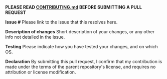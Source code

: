 **PLEASE READ [CONTRIBUTING.md](https://github.com/jimasp/behave-vsc-tid/blob/main/CONTRIBUTING.md) BEFORE SUBMITTING A PULL REQUEST**

**Issue #**
Please link to the issue that this resolves here.

**Description of changes**
Short description of your changes, or any other info not detailed in the issue.

**Testing**
Please indicate how you have tested your changes, and on which OS.

**Declaration**
By submitting this pull request, I confirm that my contribution is made under the terms of the parent repository's license, and requires no attribution or license modification.
